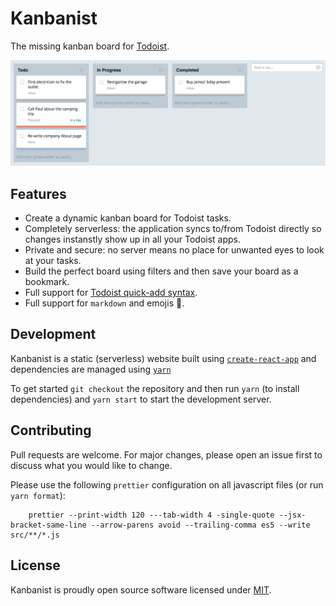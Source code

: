 # Kanbanist 
The missing kanban board for [Todoist](https://todoist.com/).

![Kanbanist](src/pages/kanbanist.png?raw=true "Kanbanist")

## Features

- Create a dynamic kanban board for Todoist tasks.
- Completely serverless: the application syncs to/from Todoist directly so changes instanstly show up in all your Todoist apps.
- Private and secure: no server means no place for unwanted eyes to look at your tasks.
- Build the perfect board using filters and then save your board as a bookmark.
- Full support for [Todoist quick-add syntax](https://support.todoist.com/hc/en-us/articles/115001745265-Task-Quick-Add).
- Full support for `markdown` and emojis 🎉.

## Development

Kanbanist is a static (serverless) website built using [`create-react-app`](https://github.com/facebook/create-react-app) and dependencies are managed using [`yarn`](https://yarnpkg.com/en/)

To get started `git checkout` the repository and then run `yarn` (to install dependencies) and `yarn start` to start the development server.

## Contributing

Pull requests are welcome. For major changes, please open an issue first to discuss what you would like to change.

Please use the following `prettier` configuration on all javascript files (or run `yarn format`):


		prettier --print-width 120 ---tab-width 4 -single-quote --jsx-bracket-same-line --arrow-parens avoid --trailing-comma es5 --write src/**/*.js


## License
Kanbanist is proudly open source software licensed under [MIT](LICENSE).